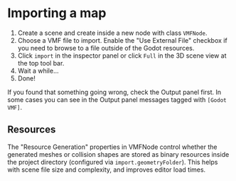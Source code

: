 # Importing a map

1. Create a scene and create inside a new node with class `VMFNode`. 
2. Choose a VMF file to import. Enable the "Use External File" checkbox if you need to browse to a file outside of the Godot resources.
3. Click `import` in the inspector panel or click `Full` in the 3D scene view at the top tool bar.
4. Wait a while...
5. Done!

If you found that something going wrong, check the Output panel first. 
In some cases you can see in the Output panel messages tagged with `[Godot VMF]`. 

## Resources

The "Resource Generation" properties in VMFNode control whether the generated meshes or collision shapes are stored as binary resources inside the project directory (configured via `import.geometryFolder`).
This helps with scene file size and complexity, and improves editor load times.
